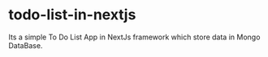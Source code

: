 # todo-list-in-nextjs
Its a simple To Do List App in NextJs framework which store data in Mongo DataBase.
